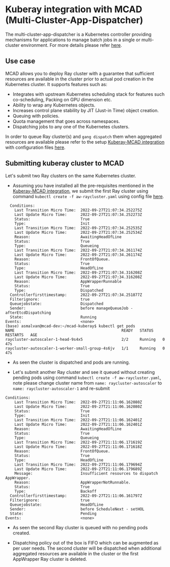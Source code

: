 # Kuberay integration with MCAD (Multi-Cluster-App-Dispatcher)

The multi-cluster-app-dispatcher is a Kubernetes controller providing mechanisms for applications to manage batch jobs in a single or multi-cluster environment. For more details please refer [here](https://github.com/IBM/multi-cluster-app-dispatcher).

## Use case

MCAD allows you to deploy Ray cluster with a guarantee that sufficient resources are available in the cluster prior to actual pod creation in the Kubernetes cluster. It supports features such as:
   
- Integrates with upstream Kubernetes scheduling stack for features such co-scheduling, Packing on GPU dimension etc.
- Ability to wrap any Kubernetes objects.
- Increases control plane stability by JIT (Just-in Time) object creation.
- Queuing with policies.
- Quota management that goes across namespaces.
- Dispatching jobs to any one of the Kubernetes clusters.


In order to queue Ray cluster(s) and `gang dispatch` them when aggregated resources are available please refer to the setup [Kuberay-MCAD integration](https://github.com/IBM/multi-cluster-app-dispatcher/blob/quota-management/doc/usage/examples/kuberay/kuberay-mcad.md) with configuration files [here](https://github.com/IBM/multi-cluster-app-dispatcher/tree/quota-management/doc/usage/examples/kuberay/config).

## Submitting kuberay cluster to MCAD

Let's submit two Ray clusters on the same Kubernetes cluster.

- Assuming you have installed all the pre-requisites mentioned in the [Kuberay-MCAD integration](https://github.com/IBM/multi-cluster-app-dispatcher/blob/quota-management/doc/usage/examples/kuberay/kuberay-mcad.md), we submit the first Ray cluster using command `kubectl create -f aw-raycluster.yaml` using config file [here](https://github.com/IBM/multi-cluster-app-dispatcher/blob/quota-management/doc/usage/examples/kuberay/config/aw-raycluster.yaml).

```
  Conditions:
    Last Transition Micro Time:  2022-09-27T21:07:34.252275Z
    Last Update Micro Time:      2022-09-27T21:07:34.252273Z
    Status:                      True
    Type:                        Init
    Last Transition Micro Time:  2022-09-27T21:07:34.252535Z
    Last Update Micro Time:      2022-09-27T21:07:34.252534Z
    Reason:                      AwaitingHeadOfLine
    Status:                      True
    Type:                        Queueing
    Last Transition Micro Time:  2022-09-27T21:07:34.261174Z
    Last Update Micro Time:      2022-09-27T21:07:34.261174Z
    Reason:                      FrontOfQueue.
    Status:                      True
    Type:                        HeadOfLine
    Last Transition Micro Time:  2022-09-27T21:07:34.316208Z
    Last Update Micro Time:      2022-09-27T21:07:34.316208Z
    Reason:                      AppWrapperRunnable
    Status:                      True
    Type:                        Dispatched
  Controllerfirsttimestamp:      2022-09-27T21:07:34.251877Z
  Filterignore:                  true
  Queuejobstate:                 Dispatched
  Sender:                        before manageQueueJob - afterEtcdDispatching
  State:                         Running
Events:                          <none>
(base) asmalvan@mcad-dev:~/mcad-kuberay$ kubectl get pods
NAME                                               READY   STATUS    RESTARTS   AGE
raycluster-autoscaler-1-head-9s4x5                 2/2     Running   0          47s
raycluster-autoscaler-1-worker-small-group-4s6jv   1/1     Running   0          47s
```
- As seen the cluster is dispatched and pods are running.

- Let's submit another Ray cluster and see it queued without creating pending pods using command `kubectl create -f aw-raycluster.yaml`, note please change cluster name from `name: raycluster-autoscaler` to `name: raycluster-autoscaler-1` and re-submit

```
Conditions:
    Last Transition Micro Time:  2022-09-27T21:11:06.162080Z
    Last Update Micro Time:      2022-09-27T21:11:06.162080Z
    Status:                      True
    Type:                        Init
    Last Transition Micro Time:  2022-09-27T21:11:06.162401Z
    Last Update Micro Time:      2022-09-27T21:11:06.162401Z
    Reason:                      AwaitingHeadOfLine
    Status:                      True
    Type:                        Queueing
    Last Transition Micro Time:  2022-09-27T21:11:06.171619Z
    Last Update Micro Time:      2022-09-27T21:11:06.171618Z
    Reason:                      FrontOfQueue.
    Status:                      True
    Type:                        HeadOfLine
    Last Transition Micro Time:  2022-09-27T21:11:06.179694Z
    Last Update Micro Time:      2022-09-27T21:11:06.179689Z
    Message:                     Insufficient resources to dispatch AppWrapper.
    Reason:                      AppWrapperNotRunnable.
    Status:                      True
    Type:                        Backoff
  Controllerfirsttimestamp:      2022-09-27T21:11:06.161797Z
  Filterignore:                  true
  Queuejobstate:                 HeadOfLine
  Sender:                        before ScheduleNext - setHOL
  State:                         Pending
Events:                          <none>
```


- As seen the second Ray cluster is queued with no pending pods created. 

- Dispatching policy out of the box is FIFO which can be augmented as per user needs. The second cluster will be dispatched when additional aggregated resources are available in the cluster or the first AppWrapper Ray cluster is deleted.


